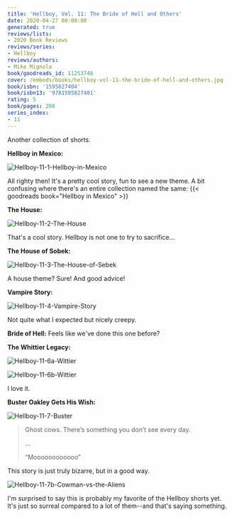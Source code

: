 ```yaml
---
title: 'Hellboy, Vol. 11: The Bride of Hell and Others'
date: 2020-04-27 00:00:00
generated: true
reviews/lists:
- 2020 Book Reviews
reviews/series:
- Hellboy
reviews/authors:
- Mike Mignola
book/goodreads_id: 11253748
cover: /embeds/books/hellboy-vol-11-the-bride-of-hell-and-others.jpg
book/isbn: '1595827404'
book/isbn13: '9781595827401'
rating: 5
book/pages: 200
series_index:
- 11
---
```

Another collection of shorts.  

**Hellboy in Mexico:**  

<!--more-->

![Hellboy-11-1-Hellboy-in-Mexico](/embeds/books/attachments/hellboy-11-1-hellboy-in-mexico.png)  

All righty then! It's a pretty cool story, fun to see a new theme. A bit confusing where there's an entire collection named the same: {{< goodreads book="Hellboy in Mexico" >}}  

 **The House:**  

![Hellboy-11-2-The-House](/embeds/books/attachments/hellboy-11-2-the-house.png)  

That's a cool story. Hellboy is not one to try to sacrifice...  

 **The House of Sobek:**  

![Hellboy-11-3-The-House-of-Sebek](/embeds/books/attachments/hellboy-11-3-the-house-of-sebek.png)  

A house theme? Sure! And good advice!  

 **Vampire Story:**  

![Hellboy-11-4-Vampire-Story](/embeds/books/attachments/hellboy-11-4-vampire-story.png)  

Not quite what I expected but nicely creepy.  

 **Bride of Hell:** Feels like we've done this one before?  

 **The Whittier Legacy:**  

![Hellboy-11-6a-Wittier](/embeds/books/attachments/hellboy-11-6a-wittier.png)  

![Hellboy-11-6b-Wittier](/embeds/books/attachments/hellboy-11-6b-wittier.png)  

I love it.  

**Buster Oakley Gets His Wish:**  

![Hellboy-11-7-Buster](/embeds/books/attachments/hellboy-11-7-buster.png)  

> Ghost cows. There’s something you don’t see every day.  
>
> ...  
>
> “Moooooooooooo”  

This story is just truly bizarre, but in a good way.  

![Hellboy-11-7b-Cowman-vs-the-Aliens](/embeds/books/attachments/hellboy-11-7b-cowman-vs-the-aliens.png)  

I'm surprised to say this is probably my favorite of the Hellboy shorts yet. It's just so surreal compared to a lot of them--and that's saying something.